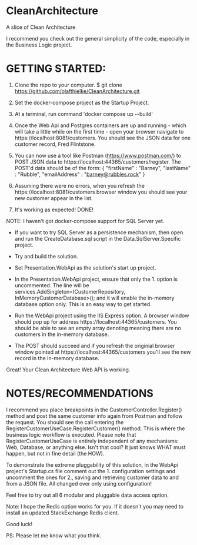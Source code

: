 # CleanArchitecture
A slice of Clean Architecture

I recommend you check out the general simplicity of the code, especially in the Business Logic project.


# GETTING STARTED:

1. Clone the repo to your computer.
   $ git clone https://github.com/olafthielke/CleanArchitecture.git

2. Set the docker-compose project as the Startup Project.

3. At a terminal, run command 'docker compose up --build'

4. Once the Web Api and Postgres containers are up and running - which will take a little while on the first time - open your browser navigate to https://localhost:8081/customers. You should see the JSON data for one customer record, Fred Flintstone.

5. You can now use a tool like Postman (https://www.postman.com/) to POST JSON data to https://localhost:44365/customers/register. 
   The POST'd data should be of the form:
		{
			"firstName" : "Barney",
			"lastName" : "Rubble",
			"emailAddress" : "barney@rubbles.rock"
		}

6. Assuming there were no errors, when you refresh the https://localhost:8081/customers browser window you should see your new customer appear in the list. 

7. It's working as expected! DONE!



NOTE: I haven't got docker-compose support for SQL Server yet. 

- If you want to try SQL Server as a persistence mechanism, then open and run the CreateDatabase.sql script in the Data.SqlServer.Specific project.

- Try and build the solution.

- Set Presentation.WebApi as the solution's start up project.

- In the Presentation.WebApi project, ensure that only the 1. option is uncommented. 
   The line will be 
		services.AddSingleton<ICustomerRepository, InMemoryCustomerDatabase>(); 
   and it will enable the in-memory database option only. This is an easy way to get started.
   
- Run the WebApi project using the IIS Express option. A browser window should pop up for address https://localhost:44365/customers. You should be able to see an empty array denoting meaning there are no customers in the in-memory database. 

- The POST should succeed and if you refresh the originial browser window pointed at https://localhost:44365/customers you'll see the new record in the in-memory database.

Great! Your Clean Architecture Web API is working.


# NOTES/RECOMMENDATIONS

I recommend you place breakpoints in the CustomerController.Register() method and post the same customer info again from Postman and follow the request. You should see the call entering the RegisterCustomerUseCase.RegisterCustomer() method. This is where the business logic workflow is executed. Please note that RegisterCustomerUseCase is entirely independent of any mechanisms: Web, Database, or anything else. Isn't that cool? It just knows WHAT must happen, but not in fine detail (the HOW).

To demonstrate the extreme pluggability of this solution, in the WebApi project's Startup.cs file comment out the 1. configuration settings and uncomment the ones for 2., saving and retrieving customer data to and from a JSON file. All changed over only using configuration!

Feel free to try out all 6 modular and pluggable data access option. 

Note: I hope the Redis option works for you. If it doesn't you may need to install an updated StackExchange Redis client.

Good luck!

PS: Please let me know what you think.